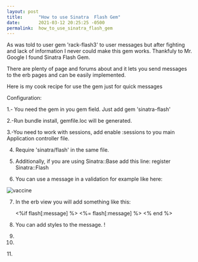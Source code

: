 ```yaml
---
layout: post
title:      "How to use Sinatra  Flash Gem"
date:       2021-03-12 20:25:25 -0500
permalink:  how_to_use_sinatra_flash_gem
---
```




As was told to user gem 'rack-flash3' to user messages but after fighting and lack of information I never could make this gem works. Thankfuly to Mr. Google I found Sinatra Flash Gem. 

There are plenty of page and forums about and it lets you send messages to the erb pages and can be easily implemented.

Here is my cook recipe for use the gem just for quick messages

Configuration:

1.- You need the gem in you gem field. Just add gem 'sinatra-flash'

2.-Run bundle install, gemfile.loc will be generated.

3.-You need to work with sessions, add enable :sessions to you main Application controller file.

4. Require 'sinatra/flash' in the same file.

5. Additionally, if you are using Sinatra::Base add this line: register Sinatra::Flash

6. You can use a message in a validation for example like here:


 ![vaccine](http://www.redhikari.com/clients/learnco/NYC-vaccine1.jpg)

					
7. In the erb view you will add something like this:

      <%if flash[:message] %>
                 <%= flash[:message] %> 
     <% end %>				
		 
8. You can add styles to the message. !
9. 
10. 
11.[](http://)		 


